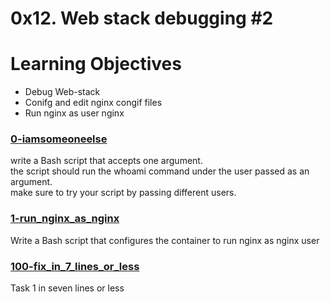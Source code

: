 # 0x12. Web stack debugging #2

# Learning Objectives
* Debug Web-stack
* Conifg and edit nginx congif files
* Run nginx as user nginx

### [0-iamsomeoneelse](./0-iamsomeoneelse)
write a Bash script that accepts one argument.  
the script should run the whoami command under the user passed as an argument.  
make sure to try your script by passing different users.  

### [1-run_nginx_as_nginx](./1-run_nginx_as_nginx)
Write a Bash script that configures the container to run nginx as nginx user

### [100-fix_in_7_lines_or_less](./100-fix_in_7_lines_or_less)
Task 1 in seven lines or less
